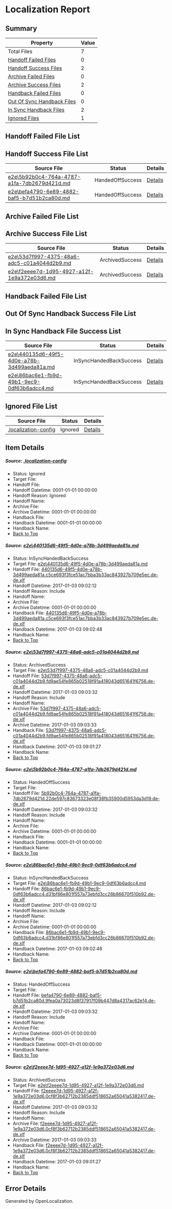 # <a name='report-top'></a> Localization Report

## Summary
 Property | Value 
 -------- | ----- 
 Total Files | 7
[ Handoff Failed Files ](#handoff-failed-list)| 0
[ Handoff Success Files ](#handoff-success-list)| 2
[ Archive Failed Files ](#archive-failed-list)| 0
[ Archive Success Files ](#archive-success-list)| 2
[ Handback Failed Files ](#handback-failed-list)| 0
[ Out Of Sync Handback Files ](#outofsync-handback-success-list)| 0
[ In Sync Handback Files ](#insync-handback-success-list)| 2
[ Ignored Files ](#ignored-list)| 1

## <a name='handoff-failed-list'></a> Handoff Failed File List

## <a name='handoff-success-list'></a> Handoff Success File List
 Source File | Status | Details 
 ----------- | ------ | ------- 
 [e2e\5b92b0c4-764a-4787-a1fa-7db2679d421d.md](https://github.com/OpenLocalizationTestOrg/ol-test1/blob/d54020e9e0f213910da671b3ac431df96663e734/e2e/5b92b0c4-764a-4787-a1fa-7db2679d421d.md) | HandedOffSuccess | [Details](#2abcd19472af69e8ae4c5fb902e6af3fb13e4ae33)
 [e2e\befa4790-6e89-4882-baf5-b7d51b2ca80d.md](https://github.com/OpenLocalizationTestOrg/ol-test1/blob/d54020e9e0f213910da671b3ac431df96663e734/e2e/befa4790-6e89-4882-baf5-b7d51b2ca80d.md) | HandedOffSuccess | [Details](#dc382e109e1c88a5a08d3dbaef3c855a940c84d15)

## <a name='archive-failed-list'></a> Archive Failed File List

## <a name='archive-success-list'></a> Archive Success File List
 Source File | Status | Details 
 ----------- | ------ | ------- 
 [e2e\53d7f997-4375-48a6-adc5-c01a4044d2b9.md](https://github.com/OpenLocalizationTestOrg/ol-test1/blob/54de39c56c736333f9f834e2d0ed1a14e35617fd/e2e/53d7f997-4375-48a6-adc5-c01a4044d2b9.md) | ArchivedSuccess | [Details](#ed966ae44aee5bf4f7f26306c8b8c245f62b1cde2)
 [e2e\f2eeee7d-1d95-4927-a12f-1e9a372e03d6.md](https://github.com/OpenLocalizationTestOrg/ol-test1/blob/54de39c56c736333f9f834e2d0ed1a14e35617fd/e2e/f2eeee7d-1d95-4927-a12f-1e9a372e03d6.md) | ArchivedSuccess | [Details](#aa42644d8af0af68c8275a31806d81ca7badfb406)

## <a name='handback-failed-list'></a> Handback Failed File List

## <a name='outofsync-handback-success-list'></a> Out Of Sync Handback Success File List

## <a name='insync-handback-success-list'></a> In Sync Handback File Success List
 Source File | Status | Details 
 ----------- | ------ | ------- 
 [e2e\440135d6-49f5-4d0e-a78b-3d499aeda81a.md](https://github.com/OpenLocalizationTestOrg/ol-test1/blob/40805258dfc1e24865d884fb617927931143eee0/e2e/440135d6-49f5-4d0e-a78b-3d499aeda81a.md) | InSyncHandedBackSuccess | [Details](#144d4caf5242c49fbe401ecb69781654a610ff551)
 [e2e\86bac6e1-fb9d-49b1-9ec9-0df63b6adcc4.md](https://github.com/OpenLocalizationTestOrg/ol-test1/blob/40805258dfc1e24865d884fb617927931143eee0/e2e/86bac6e1-fb9d-49b1-9ec9-0df63b6adcc4.md) | InSyncHandedBackSuccess | [Details](#d726037e33af23388165430d6720622b8dfc17694)

## <a name='ignored-list'></a> Ignored File List
 Source File | Status | Details 
 ----------- | ------ | ------- 
 [.localization-config](https://github.com/OpenLocalizationTestOrg/ol-test1/blob/d54020e9e0f213910da671b3ac431df96663e734/.localization-config) | Ignored | [Details](#cb0632cf59c1387fc1742bfb9fa3c47f87e2e5c90)

## Item Details
##### <a name='cb0632cf59c1387fc1742bfb9fa3c47f87e2e5c90'></a> Source: [.localization-config](https://github.com/OpenLocalizationTestOrg/ol-test1/blob/d54020e9e0f213910da671b3ac431df96663e734/.localization-config)
* Status: Ignored
* Target File: 
* Handoff File: 
* Handoff Datetime: 0001-01-01 00:00:00
* Handoff Reason: Ignored
* Handoff Name: 
* Archive File: 
* Archive Datetime: 0001-01-01 00:00:00
* Handback File: 
* Handback Datetime: 0001-01-01 00:00:00
* Handback Name: 
* [Back to Top](#report-top)

##### <a name='144d4caf5242c49fbe401ecb69781654a610ff551'></a> Source: [e2e\440135d6-49f5-4d0e-a78b-3d499aeda81a.md](https://github.com/OpenLocalizationTestOrg/ol-test1/blob/40805258dfc1e24865d884fb617927931143eee0/e2e/440135d6-49f5-4d0e-a78b-3d499aeda81a.md)
* Status: InSyncHandedBackSuccess
* Target File: [e2e\440135d6-49f5-4d0e-a78b-3d499aeda81a.md](https://github.com/OpenLocalizationTestOrg/ol-test1-dede/blob/568dd9f530f662b1a0251b9ceb59b09a241bd3e8/e2e/440135d6-49f5-4d0e-a78b-3d499aeda81a.md)
* Handoff File: [440135d6-49f5-4d0e-a78b-3d499aeda81a.c5ce693f3fce51ac7bba3b33ac843927b709e5ec.de-de.xlf](https://github.com/OpenLocalizationTestOrg/ol-test1-handoff/blob/0d5377805be363897b3abb56badab1478361b1b7/ol-handoff/OpenLocalizationTestOrg/ol-test1-dede/ci/ht/440135d6-49f5-4d0e-a78b-3d499aeda81a.c5ce693f3fce51ac7bba3b33ac843927b709e5ec.de-de.xlf)
* Handoff Datetime: 2017-01-03 09:02:12
* Handoff Reason: Include
* Handoff Name: 
* Archive File: 
* Archive Datetime: 0001-01-01 00:00:00
* Handback File: [440135d6-49f5-4d0e-a78b-3d499aeda81a.c5ce693f3fce51ac7bba3b33ac843927b709e5ec.de-de.xlf](https://github.com/OpenLocalizationTestOrg/ol-test1-handback/blob/ebd071a46702c7881147018726472cdf955d1ee7/ol-handback/OpenLocalizationTestOrg/ol-test1-dede/ci/ht/440135d6-49f5-4d0e-a78b-3d499aeda81a.c5ce693f3fce51ac7bba3b33ac843927b709e5ec.de-de.xlf)
* Handback Datetime: 2017-01-03 09:02:48
* Handback Name: 
* [Back to Top](#report-top)

##### <a name='ed966ae44aee5bf4f7f26306c8b8c245f62b1cde2'></a> Source: [e2e\53d7f997-4375-48a6-adc5-c01a4044d2b9.md](https://github.com/OpenLocalizationTestOrg/ol-test1/blob/54de39c56c736333f9f834e2d0ed1a14e35617fd/e2e/53d7f997-4375-48a6-adc5-c01a4044d2b9.md)
* Status: ArchivedSuccess
* Target File: [e2e\53d7f997-4375-48a6-adc5-c01a4044d2b9.md](https://github.com/OpenLocalizationTestOrg/ol-test1-dede/blob/dde4c0ee5bb0fdc5f6f16dc006655f114e204c83/e2e/53d7f997-4375-48a6-adc5-c01a4044d2b9.md)
* Handoff File: [53d7f997-4375-48a6-adc5-c01a4044d2b9.fd9ae54fe865b02518f91a418043d651641f6756.de-de.xlf](https://github.com/OpenLocalizationTestOrg/ol-test1-handoff/blob/f07150b207014606fa406b5f496f37209692b596/ol-handoff/OpenLocalizationTestOrg/ol-test1-dede/ci/low/53d7f997-4375-48a6-adc5-c01a4044d2b9.fd9ae54fe865b02518f91a418043d651641f6756.de-de.xlf)
* Handoff Datetime: 2017-01-03 09:03:32
* Handoff Reason: Include
* Handoff Name: 
* Archive File: [53d7f997-4375-48a6-adc5-c01a4044d2b9.fd9ae54fe865b02518f91a418043d651641f6756.de-de.xlf](https://github.com/OpenLocalizationTestOrg/ol-test1-handoff/blob/db102e8f5663ee61db7fa131b293c9601550ff8f/ol-archive/OpenLocalizationTestOrg/ol-test1-dede/ci/low/53d7f997-4375-48a6-adc5-c01a4044d2b9.fd9ae54fe865b02518f91a418043d651641f6756.de-de.xlf)
* Archive Datetime: 2017-01-03 09:03:33
* Handback File: [53d7f997-4375-48a6-adc5-c01a4044d2b9.fd9ae54fe865b02518f91a418043d651641f6756.de-de.xlf](https://github.com/OpenLocalizationTestOrg/ol-test1-handback/blob/a70ea296624c8a2ceef6a852d273f41c1c13c9d9/ol-handback/OpenLocalizationTestOrg/ol-test1-dede/ci/high/53d7f997-4375-48a6-adc5-c01a4044d2b9.fd9ae54fe865b02518f91a418043d651641f6756.de-de.xlf)
* Handback Datetime: 2017-01-03 09:01:27
* Handback Name: 
* [Back to Top](#report-top)

##### <a name='2abcd19472af69e8ae4c5fb902e6af3fb13e4ae33'></a> Source: [e2e\5b92b0c4-764a-4787-a1fa-7db2679d421d.md](https://github.com/OpenLocalizationTestOrg/ol-test1/blob/d54020e9e0f213910da671b3ac431df96663e734/e2e/5b92b0c4-764a-4787-a1fa-7db2679d421d.md)
* Status: HandedOffSuccess
* Target File: 
* Handoff File: [5b92b0c4-764a-4787-a1fa-7db2679d421d.22de597c83673323e08f38fb35900d5953da3d19.de-de.xlf](https://github.com/OpenLocalizationTestOrg/ol-test1-handoff/blob/f07150b207014606fa406b5f496f37209692b596/ol-handoff/OpenLocalizationTestOrg/ol-test1-dede/ci/low/5b92b0c4-764a-4787-a1fa-7db2679d421d.22de597c83673323e08f38fb35900d5953da3d19.de-de.xlf)
* Handoff Datetime: 2017-01-03 09:03:32
* Handoff Reason: Include
* Handoff Name: 
* Archive File: 
* Archive Datetime: 0001-01-01 00:00:00
* Handback File: 
* Handback Datetime: 0001-01-01 00:00:00
* Handback Name: 
* [Back to Top](#report-top)

##### <a name='d726037e33af23388165430d6720622b8dfc17694'></a> Source: [e2e\86bac6e1-fb9d-49b1-9ec9-0df63b6adcc4.md](https://github.com/OpenLocalizationTestOrg/ol-test1/blob/40805258dfc1e24865d884fb617927931143eee0/e2e/86bac6e1-fb9d-49b1-9ec9-0df63b6adcc4.md)
* Status: InSyncHandedBackSuccess
* Target File: [e2e\86bac6e1-fb9d-49b1-9ec9-0df63b6adcc4.md](https://github.com/OpenLocalizationTestOrg/ol-test1-dede/blob/568dd9f530f662b1a0251b9ceb59b09a241bd3e8/e2e/86bac6e1-fb9d-49b1-9ec9-0df63b6adcc4.md)
* Handoff File: [86bac6e1-fb9d-49b1-9ec9-0df63b6adcc4.d31bf86e801f557a73ebfd3cc26b86670f510b92.de-de.xlf](https://github.com/OpenLocalizationTestOrg/ol-test1-handoff/blob/0d5377805be363897b3abb56badab1478361b1b7/ol-handoff/OpenLocalizationTestOrg/ol-test1-dede/ci/ht/86bac6e1-fb9d-49b1-9ec9-0df63b6adcc4.d31bf86e801f557a73ebfd3cc26b86670f510b92.de-de.xlf)
* Handoff Datetime: 2017-01-03 09:02:12
* Handoff Reason: Include
* Handoff Name: 
* Archive File: 
* Archive Datetime: 0001-01-01 00:00:00
* Handback File: [86bac6e1-fb9d-49b1-9ec9-0df63b6adcc4.d31bf86e801f557a73ebfd3cc26b86670f510b92.de-de.xlf](https://github.com/OpenLocalizationTestOrg/ol-test1-handback/blob/ebd071a46702c7881147018726472cdf955d1ee7/ol-handback/OpenLocalizationTestOrg/ol-test1-dede/ci/ht/86bac6e1-fb9d-49b1-9ec9-0df63b6adcc4.d31bf86e801f557a73ebfd3cc26b86670f510b92.de-de.xlf)
* Handback Datetime: 2017-01-03 09:02:48
* Handback Name: 
* [Back to Top](#report-top)

##### <a name='dc382e109e1c88a5a08d3dbaef3c855a940c84d15'></a> Source: [e2e\befa4790-6e89-4882-baf5-b7d51b2ca80d.md](https://github.com/OpenLocalizationTestOrg/ol-test1/blob/d54020e9e0f213910da671b3ac431df96663e734/e2e/befa4790-6e89-4882-baf5-b7d51b2ca80d.md)
* Status: HandedOffSuccess
* Target File: 
* Handoff File: [befa4790-6e89-4882-baf5-b7d51b2ca80d.9fea0a73023d8f37917f09b447d8a4317ac62e14.de-de.xlf](https://github.com/OpenLocalizationTestOrg/ol-test1-handoff/blob/f07150b207014606fa406b5f496f37209692b596/ol-handoff/OpenLocalizationTestOrg/ol-test1-dede/ci/low/befa4790-6e89-4882-baf5-b7d51b2ca80d.9fea0a73023d8f37917f09b447d8a4317ac62e14.de-de.xlf)
* Handoff Datetime: 2017-01-03 09:03:32
* Handoff Reason: Include
* Handoff Name: 
* Archive File: 
* Archive Datetime: 0001-01-01 00:00:00
* Handback File: 
* Handback Datetime: 0001-01-01 00:00:00
* Handback Name: 
* [Back to Top](#report-top)

##### <a name='aa42644d8af0af68c8275a31806d81ca7badfb406'></a> Source: [e2e\f2eeee7d-1d95-4927-a12f-1e9a372e03d6.md](https://github.com/OpenLocalizationTestOrg/ol-test1/blob/54de39c56c736333f9f834e2d0ed1a14e35617fd/e2e/f2eeee7d-1d95-4927-a12f-1e9a372e03d6.md)
* Status: ArchivedSuccess
* Target File: [e2e\f2eeee7d-1d95-4927-a12f-1e9a372e03d6.md](https://github.com/OpenLocalizationTestOrg/ol-test1-dede/blob/dde4c0ee5bb0fdc5f6f16dc006655f114e204c83/e2e/f2eeee7d-1d95-4927-a12f-1e9a372e03d6.md)
* Handoff File: [f2eeee7d-1d95-4927-a12f-1e9a372e03d6.0cf8f3b62712b2385ddf518652a65041a5382417.de-de.xlf](https://github.com/OpenLocalizationTestOrg/ol-test1-handoff/blob/f07150b207014606fa406b5f496f37209692b596/ol-handoff/OpenLocalizationTestOrg/ol-test1-dede/ci/low/f2eeee7d-1d95-4927-a12f-1e9a372e03d6.0cf8f3b62712b2385ddf518652a65041a5382417.de-de.xlf)
* Handoff Datetime: 2017-01-03 09:03:32
* Handoff Reason: Include
* Handoff Name: 
* Archive File: [f2eeee7d-1d95-4927-a12f-1e9a372e03d6.0cf8f3b62712b2385ddf518652a65041a5382417.de-de.xlf](https://github.com/OpenLocalizationTestOrg/ol-test1-handoff/blob/db102e8f5663ee61db7fa131b293c9601550ff8f/ol-archive/OpenLocalizationTestOrg/ol-test1-dede/ci/low/f2eeee7d-1d95-4927-a12f-1e9a372e03d6.0cf8f3b62712b2385ddf518652a65041a5382417.de-de.xlf)
* Archive Datetime: 2017-01-03 09:03:33
* Handback File: [f2eeee7d-1d95-4927-a12f-1e9a372e03d6.0cf8f3b62712b2385ddf518652a65041a5382417.de-de.xlf](https://github.com/OpenLocalizationTestOrg/ol-test1-handback/blob/a70ea296624c8a2ceef6a852d273f41c1c13c9d9/ol-handback/OpenLocalizationTestOrg/ol-test1-dede/ci/high/f2eeee7d-1d95-4927-a12f-1e9a372e03d6.0cf8f3b62712b2385ddf518652a65041a5382417.de-de.xlf)
* Handback Datetime: 2017-01-03 09:01:27
* Handback Name: 
* [Back to Top](#report-top)


## Error Details

Generated by OpenLocalization.
